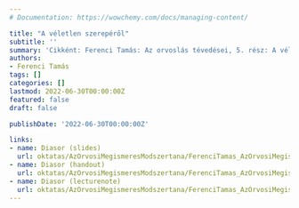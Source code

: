 ```yaml
---
# Documentation: https://wowchemy.com/docs/managing-content/

title: "A véletlen szerepéről"
subtitle: ''
summary: 'Cikként: Ferenci Tamás: Az orvoslás tévedései, 5. rész: A véletlen szerepe az orvosi vizsgálatok kiértékelésében. INTERPRESS MAGAZIN 38:11 pp. 18-26. (2018). Cikként: Ferenci Tamás: Az orvoslás tévedései: A véletlen megszelídítése. INTERPRESS MAGAZIN 39:3 pp. 24-30. (2019).'
authors:
- Ferenci Tamás
tags: []
categories: []
lastmod: 2022-06-30T00:00:00Z
featured: false
draft: false

publishDate: '2022-06-30T00:00:00Z'

links:
- name: Diasor (slides)
  url: oktatas/AzOrvosiMegismeresModszertana/FerenciTamas_AzOrvosiMegismeresModszertana_AVeletlenSzereperol_slides.pdf
- name: Diasor (handout)
  url: oktatas/AzOrvosiMegismeresModszertana/FerenciTamas_AzOrvosiMegismeresModszertana_AVeletlenSzereperol_handout.pdf
- name: Diasor (lecturenote)
  url: oktatas/AzOrvosiMegismeresModszertana/FerenciTamas_AzOrvosiMegismeresModszertana_AVeletlenSzereperol_lecturenote.pdf
---
```

